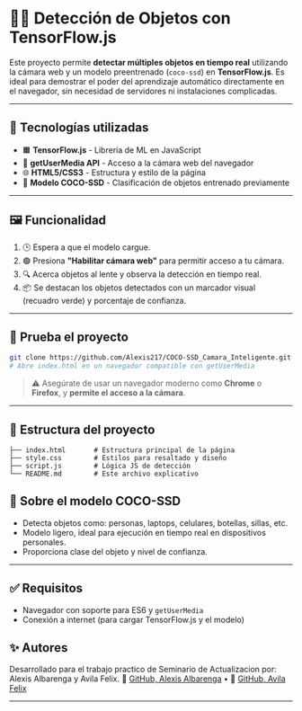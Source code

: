 # 🧠📸 Detección de Objetos con TensorFlow.js

Este proyecto permite **detectar múltiples objetos en tiempo real** utilizando la cámara web y un modelo preentrenado (`coco-ssd`) en **TensorFlow.js**. Es ideal para demostrar el poder del aprendizaje automático directamente en el navegador, sin necesidad de servidores ni instalaciones complicadas.

---

## 🚀 Tecnologías utilizadas

- 🟧 **TensorFlow.js** - Librería de ML en JavaScript
- 🎥 **getUserMedia API** - Acceso a la cámara web del navegador
- 🌐 **HTML5/CSS3** - Estructura y estilo de la página
- 🧩 **Modelo COCO-SSD** - Clasificación de objetos entrenado previamente

---

## 🖼️ Funcionalidad

1. 🕒 Espera a que el modelo cargue.
2. 🟢 Presiona **"Habilitar cámara web"** para permitir acceso a tu cámara.
3. 🔍 Acerca objetos al lente y observa la detección en tiempo real.
4. 📦 Se destacan los objetos detectados con un marcador visual (recuadro verde) y porcentaje de confianza.

---

## 🧪 Prueba el proyecto

```bash
git clone https://github.com/Alexis217/COCO-SSD_Camara_Inteligente.git
# Abre index.html en un navegador compatible con getUserMedia
```

> ⚠️ Asegúrate de usar un navegador moderno como **Chrome** o **Firefox**, y **permite el acceso a la cámara**.

---

## 📁 Estructura del proyecto

```
├── index.html       # Estructura principal de la página
├── style.css        # Estilos para resaltado y diseño
├── script.js        # Lógica JS de detección
└── README.md        # Este archivo explicativo
```

## 🧠 Sobre el modelo COCO-SSD

- Detecta objetos como: personas, laptops, celulares, botellas, sillas, etc.
- Modelo ligero, ideal para ejecución en tiempo real en dispositivos personales.
- Proporciona clase del objeto y nivel de confianza.

---

## ✅ Requisitos

- Navegador con soporte para ES6 y `getUserMedia`
- Conexión a internet (para cargar TensorFlow\.js y el modelo)

## ✨ Autores

Desarrollado para el trabajo practico de Seminario de Actualizacion por: Alexis Albarenga y Avila Felix.
🐙 [GitHub, Alexis Albarenga](https://github.com/Alexis217) • 🐙 [GitHub, Avila Felix](https://github.com/avilafelix998)

---

